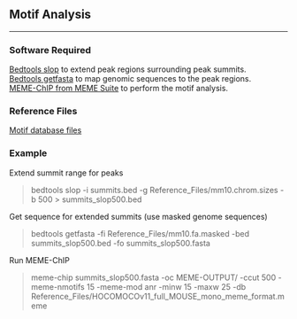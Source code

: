 ## Motif Analysis  
___  
### Software Required  
<a href="https://bedtools.readthedocs.io/en/latest/content/tools/slop.html">Bedtools slop</a> to extend peak regions surrounding peak summits.  
<a href="https://bedtools.readthedocs.io/en/latest/content/tools/getfasta.html">Bedtools getfasta</a> to map genomic sequences to the peak regions.  
<a href="https://meme-suite.org/meme/doc/meme-chip.html?man_type=web">MEME-ChIP from MEME Suite</a> to perform the motif analysis.  

### Reference Files  
<a href="https://meme-suite.org/meme/db/motifs">Motif database files</a>  


### Example  
Extend summit range for peaks  
>bedtools slop -i summits.bed -g Reference_Files/mm10.chrom.sizes -b 500 > summits_slop500.bed

Get sequence for extended summits (use masked genome sequences)  
>bedtools getfasta -fi Reference_Files/mm10.fa.masked -bed summits_slop500.bed -fo summits_slop500.fasta

Run MEME-ChIP  
>meme-chip summits_slop500.fasta -oc MEME-OUTPUT/ -ccut 500 -meme-nmotifs 15 -meme-mod anr -minw 15 -maxw 25 -db Reference_Files/HOCOMOCOv11_full_MOUSE_mono_meme_format.meme
